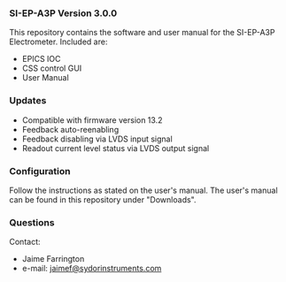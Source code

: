### SI-EP-A3P Version 3.0.0 ###
 
This repository contains the software and user manual for the SI-EP-A3P Electrometer. Included are:

* EPICS IOC 
* CSS control GUI
* User Manual

### Updates ###

* Compatible with firmware version 13.2
* Feedback auto-reenabling
* Feedback disabling via LVDS input signal
* Readout current level status via LVDS output signal

### Configuration ###

Follow the instructions as stated on the user's manual. The user's manual can be found in this repository under "Downloads". 

### Questions ###

Contact:

* Jaime Farrington
* e-mail: jaimef@sydorinstruments.com